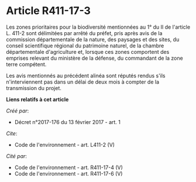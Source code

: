# Article R411-17-3

Les zones prioritaires pour la biodiversité mentionnées au 1° du II de l'article L. 411-2 sont délimitées par arrêté du
préfet, pris après avis de la commission départementale de la nature, des paysages et des sites, du conseil scientifique
régional du patrimoine naturel, de la chambre départementale d'agriculture et, lorsque ces zones comportent des emprises
relevant du ministère de la défense, du commandant de la zone terre compétent. 

Les avis mentionnés au précédent alinéa sont réputés rendus s'ils n'interviennent pas dans un délai de deux mois à compter de
la transmission du projet.

**Liens relatifs à cet article**

_Créé par_:

  - Décret n°2017-176 du 13 février 2017 - art. 1

_Cite_:

  - Code de l'environnement - art. L411-2 (V)

_Cité par_:

  - Code de l'environnement - art. R411-17-4 (V)
  - Code de l'environnement - art. R411-17-6 (V)
